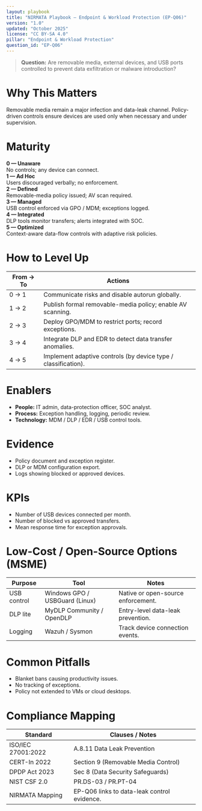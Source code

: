 ```yaml
---
layout: playbook
title: "NIRMATA Playbook — Endpoint & Workload Protection (EP-Q06)"
version: "1.0"
updated: "October 2025"
license: "CC BY-SA 4.0"
pillar: "Endpoint & Workload Protection"
question_id: "EP-Q06"
---
```


> **Question:** Are removable media, external devices, and USB ports controlled to prevent data exfiltration or malware introduction?

# Why This Matters
Removable media remain a major infection and data-leak channel. Policy-driven controls ensure devices are used only when necessary and under supervision.

# Maturity
<div class="levels-grid">
  <div class="level level-0"><strong>0 — Unaware</strong><br>No controls; any device can connect.</div>
  <div class="level level-1"><strong>1 — Ad Hoc</strong><br>Users discouraged verbally; no enforcement.</div>
  <div class="level level-2"><strong>2 — Defined</strong><br>Removable-media policy issued; AV scan required.</div>
  <div class="level level-3"><strong>3 — Managed</strong><br>USB control enforced via GPO / MDM; exceptions logged.</div>
  <div class="level level-4"><strong>4 — Integrated</strong><br>DLP tools monitor transfers; alerts integrated with SOC.</div>
  <div class="level level-5"><strong>5 — Optimized</strong><br>Context-aware data-flow controls with adaptive risk policies.</div>
</div>

# How to Level Up

| From → To | Actions |
|---|---|
|0 → 1|Communicate risks and disable autorun globally.|
|1 → 2|Publish formal removable-media policy; enable AV scanning.|
|2 → 3|Deploy GPO/MDM to restrict ports; record exceptions.|
|3 → 4|Integrate DLP and EDR to detect data transfer anomalies.|
|4 → 5|Implement adaptive controls (by device type / classification).|

# Enablers
- **People:** IT admin, data-protection officer, SOC analyst.  
- **Process:** Exception handling, logging, periodic review.  
- **Technology:** MDM / DLP / EDR / USB control tools.

# Evidence
- Policy document and exception register.  
- DLP or MDM configuration export.  
- Logs showing blocked or approved devices.

# KPIs
- Number of USB devices connected per month.  
- Number of blocked vs approved transfers.  
- Mean response time for exception approvals.

# Low-Cost / Open-Source Options (MSME)

| Purpose | Tool | Notes |
|---|---|---|
|USB control|Windows GPO / USBGuard (Linux)|Native or open-source enforcement.|
|DLP lite|MyDLP Community / OpenDLP|Entry-level data-leak prevention.|
|Logging|Wazuh / Sysmon|Track device connection events.|

# Common Pitfalls
- Blanket bans causing productivity issues.  
- No tracking of exceptions.  
- Policy not extended to VMs or cloud desktops.

# Compliance Mapping

| Standard | Clauses / Notes |
|---|---|
|ISO/IEC 27001:2022|A.8.11 Data Leak Prevention|
|CERT-In 2022|Section 9 (Removable Media Control)|
|DPDP Act 2023|Sec 8 (Data Security Safeguards)|
|NIST CSF 2.0|PR.DS-03 / PR.PT-04|
|NIRMATA Mapping|EP-Q06 links to data-leak control evidence.|

